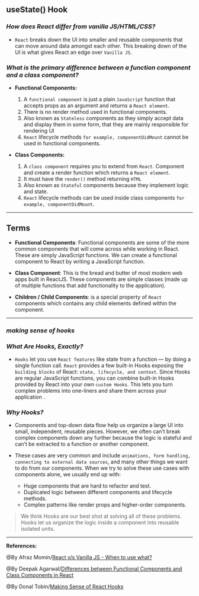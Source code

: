 ## **useState() Hook**

### ***How does React differ from vanilla JS/HTML/CSS?***

- `React` breaks down the UI into smaller and reusable components that can move around data amongst each other. This breaking down of the UI is what gives React an edge over `Vanilla JS`.

### ***What is the primary difference between a function component and a class component?***

-  **Functional Components:**
     1. A `functional component` is just a plain `JavaScript` function that accepts props as an argument and returns a `React element`.
     2. There is no render method used in functional components.
     3. Also known as `Stateless` components as they simply accept data and display them in some form, that they are mainly responsible for rendering UI
      4. `React` lifecycle methods `for example, componentDidMount` cannot be used in functional components.

- **Class Components:**
     1. A `class component` requires you to extend from `React`. Component and create a render function which returns a `React element`.
     2. It must have the `render()` method returning `HTML`
     3. Also known as `Stateful` components because they implement logic and state.
     4. `React` lifecycle methods can be used inside class components `for example, componentDidMount`.

-----------------------------------------------


## **Terms**

- **Functional Components**: Functional components are some of the more common components that will come across while working in React. These are simply JavaScript functions. We can create a functional component to React by writing a JavaScript function.

- **Class Component**: This is the bread and butter of most modern web apps built in ReactJS. These components are simple classes (made up of multiple functions that add functionality to the application).

- **Children / Child Components**: is a special property of `React` components which contains any child elements defined within the component.

-----------------------------------------------

### ***making sense of hooks***

### ***What Are Hooks, Exactly?***

- `Hooks` let you use `React features` like state from a function — by doing a single function call. `React` provides a few built-in Hooks exposing the `building blocks` of React: `state, lifecycle, and context`.
Since Hooks are regular JavaScript functions, you can combine built-in Hooks provided by React into your own `custom Hooks`. This lets you turn complex problems into one-liners and share them across your application .

### ***Why Hooks?***

- Components and top-down data flow help us organize a large UI into small, independent, reusable pieces. However, we often can’t break complex components down any further because the logic is stateful and can’t be extracted to a function or another component. 

- These cases are very common and include `animations, form handling, connecting to external data sources`, and many other things we want to do from our components. When we try to solve these use cases with components alone, we usually end up with:
    - Huge components that are hard to refactor and test.
    - Duplicated logic between different components and lifecycle methods.
    - Complex patterns like render props and higher-order components.

>We think Hooks are our best shot at solving all of these problems. Hooks let us organize the logic inside a component into reusable isolated units.

-------------------------------------------------------------



**References:**

@By Afraz Momin/[React v/s Vanilla JS - When to use what?](https://dev.to/afrazchelsea/react-vs-vanilla-js-what-why-and-when-1jin) 

@By Deepak Agarwal/[Differences between Functional Components and Class Components in React](https://www.geeksforgeeks.org/differences-between-functional-components-and-class-components-in-react/)

@By Donal Tobin/[Making Sense of React Hooks](https://medium.com/@dan_abramov/making-sense-of-react-hooks-fdbde8803889)
